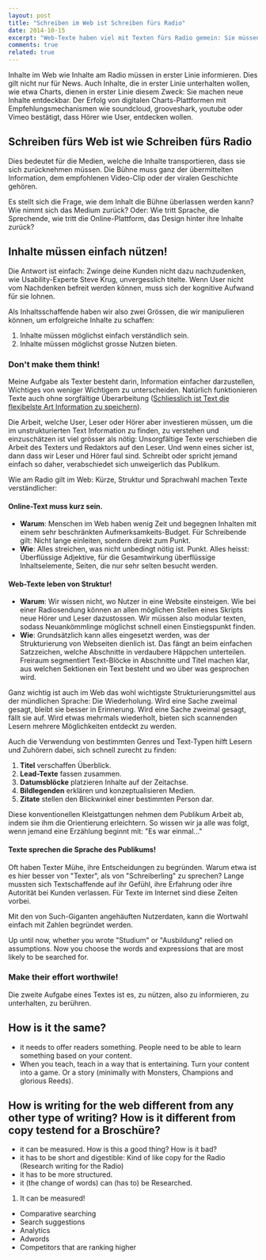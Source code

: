```yaml
---
layout: post
title: "Schreiben im Web ist Schreiben fürs Radio"
date: 2014-10-15
excerpt: "Web-Texte haben viel mit Texten fürs Radio gemein: Sie müssen kurz, sehr strukturiert, häppchenweise verdaubar und auf den ersten Blick interessant sein. Aufwand fürs Verstehen, und Nutzen aus dem Gehörten müssen sich die Waage halten."
comments: true
related: true
---
```



Inhalte im Web wie Inhalte am Radio müssen in erster Linie informieren. Dies gilt nicht nur für News. Auch Inhalte, die in erster Linie unterhalten wollen, wie etwa Charts, dienen in erster Linie diesem Zweck: Sie machen neue Inhalte entdeckbar. Der Erfolg von digitalen Charts-Plattformen mit Empfehlungsmechanismen wie soundcloud, grooveshark, youtube oder Vimeo bestätigt, dass Hörer wie User, entdecken wollen. 

## Schreiben fürs Web ist wie Schreiben fürs Radio

Dies bedeutet für die Medien, welche die Inhalte transportieren, dass sie sich zurücknehmen müssen. Die Bühne muss ganz der übermittelten Information, dem empfohlenen Video-Clip oder der viralen Geschichte gehören. 

Es stellt sich die Frage, wie dem Inhalt die Bühne überlassen werden kann? Wie nimmt sich das Medium zurück? Oder: Wie tritt Sprache, die Sprechende, wie tritt die Online-Plattform, das Design hinter ihre Inhalte zurück?

## Inhalte müssen einfach nützen!
Die Antwort ist einfach: Zwinge deine Kunden nicht dazu nachzudenken, wie Usability-Experte Steve Krug, unvergesslich titelte. Wenn User nicht vom Nachdenken befreit werden können, muss sich der kognitive Aufwand für sie lohnen.

Als Inhaltsschaffende haben wir also zwei Grössen, die wir manipulieren können, um erfolgreiche Inhalte zu schaffen: 

1. Inhalte müssen möglichst einfach verständlich sein.
2. Inhalte müssen möglichst grosse Nutzen bieten.

### Don't make them think! 
Meine Aufgabe als Texter besteht darin, Information einfacher darzustellen, Wichtiges von weniger Wichtigem zu unterscheiden. Natürlich funktionieren Texte auch ohne sorgfältige Überarbeitung ([Schliesslich ist Text die flexibelste Art Information zu speichern](http://graydon2.dreamwidth.org/193447.html)). 

Die Arbeit, welche User, Leser oder Hörer aber investieren müssen, um die im unstrukturierten Text Information zu finden, zu verstehen und einzuschätzen ist viel grösser als nötig: Unsorgfältige Texte verschieben die Arbeit des Texters und Redaktors auf den Leser. Und wenn eines sicher ist, dann dass wir Leser und Hörer faul sind. Schreibt oder spricht jemand  einfach so daher, verabschiedet sich unweigerlich das Publikum.

Wie am Radio gilt im Web: Kürze, Struktur und Sprachwahl machen Texte verständlicher:

#### Online-Text muss kurz sein.
- **Warum**: Menschen im Web haben wenig Zeit und begegnen Inhalten mit einem sehr beschränkten Aufmerksamkeits-Budget. Für Schreibende gilt: Nicht lange einleiten, sondern direkt zum Punkt.
- **Wie**: Alles streichen, was nicht unbedingt nötig ist. Punkt. Alles heisst: Überflüssige Adjektive, für die Gesamtwirkung überflüssige Inhaltselemente, Seiten, die nur sehr selten besucht werden.

#### Web-Texte leben von Struktur!
- **Warum**: Wir wissen nicht, wo Nutzer in eine Website einsteigen. Wie bei einer Radiosendung können an allen möglichen Stellen eines Skripts neue Hörer und Leser dazustossen. Wir müssen also modular texten, sodass Neuankömmlinge möglichst schnell einen Einstiegspunkt finden. 
- **Wie**: Grundsätzlich kann alles eingesetzt werden, was der Strukturierung von Webseiten dienlich ist. Das fängt an beim einfachen Satzzeichen, welche Abschnitte in verdaubere Häppchen unterteilen. Freiraum segmentiert Text-Blöcke in Abschnitte und Titel machen klar, aus welchen Sektionen ein Text besteht und wo über was gesprochen wird.

Ganz wichtig ist auch im Web das wohl wichtigste Strukturierungsmittel aus der mündlichen Sprache: Die Wiederholung. Wird eine Sache zweimal gesagt, bleibt sie besser in Erinnerung. Wird eine Sache zweimal gesagt, fällt sie auf. Wird etwas mehrmals wiederholt, bieten sich scannenden Lesern mehrere Möglichkeiten entdeckt zu werden.

Auch die Verwendung von bestimmten Genres und Text-Typen hilft Lesern und Zuhörern dabei, sich schnell zurecht zu finden: 

1. **Titel** verschaffen Überblick.
2. **Lead-Texte** fassen zusammen.
3. **Datumsblöcke** platzieren Inhalte auf der Zeitachse. 
4. **Bildlegenden** erklären und konzeptualisieren Medien. 
5. **Zitate** stellen den Blickwinkel einer bestimmten Person dar. 

Diese konventionellen Kleistgattungen nehmen dem Publikum Arbeit ab, indem sie ihm die Orientierung erleichtern. So wissen wir ja alle was folgt, wenn jemand eine Erzählung beginnt mit: "Es war einmal..."

#### Texte sprechen die Sprache des Publikums!
Oft haben Texter Mühe, ihre Entscheidungen zu begründen. Warum etwa ist es hier besser von "Texter", als von "Schreiberling" zu sprechen? Lange mussten sich Textschaffende auf ihr Gefühl, ihre Erfahrung oder ihre Autorität bei Kunden verlassen. Für Texte im Internet sind diese Zeiten vorbei. 

Mit den von Such-Giganten angehäuften Nutzerdaten, kann die Wortwahl einfach mit Zahlen begründet werden.

 
Up until now, whether you wrote "Studium" or "Ausbildung" relied on assumptions.
Now you choose the words and expressions that are most likely to be searched for. 

### Make their effort worthwile!
Die zweite Aufgabe eines Textes ist es, zu nützen, also zu informieren, zu unterhalten, zu berühren.

## How is it the same?

- it needs to offer readers something. People need to be able to learn something based on your content. 
- When you teach, teach in a way that is entertaining. Turn your content into a game. Or a story (minimally with Monsters, Champions and glorious Reeds).



## How is writing for the web different from any other type of writing? How is it different from copy testend for a Broschüre?

- it can be measured. How is this a good thing? How is it bad?
- it has to be short and digestible: Kind of like copy for the Radio (Research writing for the Radio)
- it has to be more structured.
- it (the change of words) can (has to) be Researched.


1. It can be measured!

- Comparative searching
- Search suggestions
- Analytics
- Adwords
- Competitors that are ranking higher




